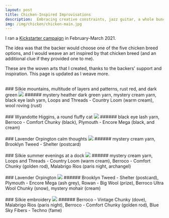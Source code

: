 ```yaml
---
layout: post
title: Chicken-Inspired Improvisations
description:  Embracing creative constraints, jazz guitar, a whole bunch of yarn, and beautiful chickens to kick the pandemic blues. 
img: /img/chicken/chicken-main.jpg
---
```


I ran a [Kickstarter campaign](https://www.kickstarter.com/projects/jeenalee/chicken-inspired-improvised-woven-art?ref=5g4ufo&token=d77bf698) in February-March 2021.

The idea was that the backer would choose one of the five chicken breed options, and I would weave an art inspired by that chicken breed (and an additional clue if they provided one to me).

These are the woven arts that I created, thanks to the backers' support and inspiration. This page is updated as I weave more.

<br/>
### Silkie
mountains, multitude of layers and patterns, rust red, and dark green

<img class="single" src="/img/chicken/chicken-1.jpg"/>
###### mystery heather dark green yarn, mystery cream yarn, black eye lash yarn, Loops and Threads - Country Loom (warm cream), wool roving (rust)

<br/>
<br/>
### Wyandotte
Higgins, a round fluffy cat

<img class="single" src="/img/chicken/chicken-2.jpg"/>
###### black eye lash yarn, Berroco - Comfort Chunky (black), Plymouth - Encore Mega (black, and cream)

<br/>
<br/>
### Lavender Orpington
calm thoughts

<img class="single" src="/img/chicken/chicken-3.jpg"/>
###### mystery cream yarn, Brooklyn Tweed - Shelter (postcard)


<br/>
<br/>
### Silkie
summer evenings at a dock

<img class="single" src="/img/chicken/chicken-4.jpg"/>
###### mystery cream yarn, Loops and Threads - Country Loom (warm cream), Berroco - Comfort Chunky (golden rod), Malabrigo Rios (paris night, archangel)


<br/>
<br/>
### Lavender Orpington

<img class="single" src="/img/chicken/chicken-5.jpg"/>
###### Brooklyn Tweed - Shelter (postcard), Plymouth - Encore Mega (ash grey), Rowan - Big Wool (prize), Berroco Ultra Wool Chunky (snow), mystery mohair (cream)


<br/>
<br/>
### Silkie
embroidery 

<img class="single" src="/img/chicken/chicken-6.jpg"/>
###### Berroco - Vintage Chunky (dove), Malabrigo Rios (paris night), Berroco - Comfort Chunky (golden rod), Blue Sky Fibers - Techno (fame)
